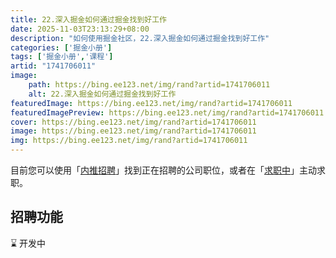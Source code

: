 ```yaml
---
title: 22.深入掘金如何通过掘金找到好工作
date: 2025-11-03T23:13:29+08:00
description: "如何使用掘金社区，22.深入掘金如何通过掘金找到好工作"
categories: ['掘金小册']
tags: ['掘金小册','课程']
artid: "1741706011"
image:
    path: https://bing.ee123.net/img/rand?artid=1741706011
    alt: 22.深入掘金如何通过掘金找到好工作
featuredImage: https://bing.ee123.net/img/rand?artid=1741706011
featuredImagePreview: https://bing.ee123.net/img/rand?artid=1741706011
cover: https://bing.ee123.net/img/rand?artid=1741706011
image: https://bing.ee123.net/img/rand?artid=1741706011
img: https://bing.ee123.net/img/rand?artid=1741706011
---
```




目前您可以使用「[内推招聘](https://juejin.cn/topic/6819970850532360206)」找到正在招聘的公司职位，或者在「[求职中](https://juejin.cn/topic/6824710203426996238)」主动求职。

## 招聘功能

⌛️ 开发中